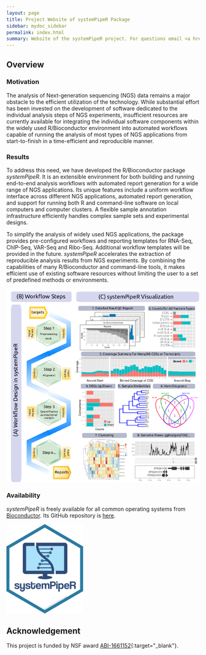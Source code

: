 ```yaml
---
layout: page
title: Project Website of systemPipeR Package
sidebar: mydoc_sidebar
permalink: index.html
summary: Website of the systemPipeR project. For questions email <a href="http://girke.bioinformatics.ucr.edu/">Thomas Girke</a>.
---
```


## Overview

### Motivation

The analysis of Next-generation sequencing (NGS) data remains a 
major obstacle to the efficient utilization of the technology.  While
substantial effort has been invested on the development of software dedicated
to the individual analysis steps of NGS experiments, insufficient resources are
currently available for integrating the individual software components within
the widely used R/Bioconductor environment into automated workflows capable of
running the analysis of most types of NGS applications from start-to-finish in
a time-efficient and reproducible manner. 
            
### Results 

To address this need, we have developed the R/Bioconductor package
_systemPipeR_. It is an extensible environment for both building and
running end-to-end analysis workflows with automated report generation for a
wide range of NGS applications. Its unique features include a uniform workflow
interface across different NGS applications, automated report generation, and 
support for running both R and command-line software on local computers and
computer clusters. A flexible sample annotation infrastructure efficiently
handles complex sample sets and experimental designs.

To simplify the analysis
of widely used NGS applications, the package provides pre-configured workflows
and reporting templates for RNA-Seq, ChIP-Seq, VAR-Seq and Ribo-Seq. Additional
workflow templates will be provided in the future. _systemPipeR_
accelerates the extraction of reproducible analysis results from NGS
experiments. By combining the capabilities of many R/Bioconductor and
command-line tools, it makes efficient use of existing software resources
without limiting the user to a set of predefined methods or environments. 

<img align="center" title="spr_overview" src="pages/mydoc/systemPipeR_files/utilities.png"><img/>

### Availability

_systemPipeR_ is freely available for all common operating systems from
[Bioconductor](http://bioconductor.org/packages/systemPipeR). Its GitHub 
repository is [here](https://github.com/tgirke/systemPipeR).

<a href="https://github.com/tgirke/systemPipeR">
<img align="rigth" title="systemPipeR" src="pages/mydoc/miscellaneous_images/systemPipeR.png" style="width:200px;"><img/>
</a>

## Acknowledgement

This project is funded by NSF award [ABI-1661152](https://www.nsf.gov/awardsearch/showAward?AWD_ID=1661152){:target="_blank"}.


